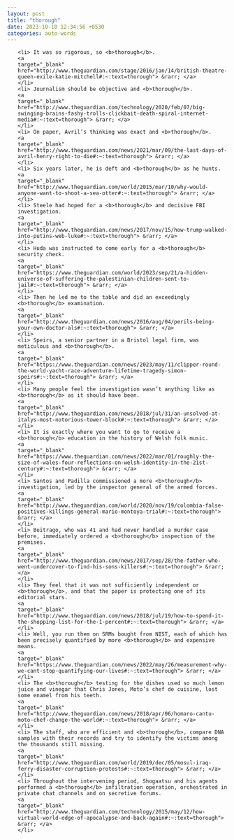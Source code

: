 ```yaml
---
layout: post
title: "thorough"
date: 2023-10-10 12:34:56 +0530
categories: auto-words
---
```

<ol>

    <li> It was so rigorous, so <b>thorough</b>.
    <a 
    target="_blank" 
    href="http://www.theguardian.com/stage/2016/jan/14/british-theatre-queen-exile-katie-mitchell#:~:text=thorough"> &rarr; </a>
    </li>
    <li> Journalism should be objective and <b>thorough</b>.
    <a 
    target="_blank" 
    href="http://www.theguardian.com/technology/2020/feb/07/big-swinging-brains-fashy-trolls-clickbait-death-spiral-internet-media#:~:text=thorough"> &rarr; </a>
    </li>
    <li> On paper, Avril’s thinking was exact and <b>thorough</b>.
    <a 
    target="_blank" 
    href="http://www.theguardian.com/news/2021/mar/09/the-last-days-of-avril-henry-right-to-die#:~:text=thorough"> &rarr; </a>
    </li>
    <li> Six years later, he is deft and <b>thorough</b> as he hunts.
    <a 
    target="_blank" 
    href="http://www.theguardian.com/world/2015/mar/10/why-would-anyone-want-to-shoot-a-sea-otter#:~:text=thorough"> &rarr; </a>
    </li>
    <li> Steele had hoped for a <b>thorough</b> and decisive FBI investigation.
    <a 
    target="_blank" 
    href="http://www.theguardian.com/news/2017/nov/15/how-trump-walked-into-putins-web-luke#:~:text=thorough"> &rarr; </a>
    </li>
    <li> Huda was instructed to come early for a <b>thorough</b> security check.
    <a 
    target="_blank" 
    href="https://www.theguardian.com/world/2023/sep/21/a-hidden-universe-of-suffering-the-palestinian-children-sent-to-jail#:~:text=thorough"> &rarr; </a>
    </li>
    <li> Then he led me to the table and did an exceedingly <b>thorough</b> examination.
    <a 
    target="_blank" 
    href="http://www.theguardian.com/news/2016/aug/04/perils-being-your-own-doctor-als#:~:text=thorough"> &rarr; </a>
    </li>
    <li> Speirs, a senior partner in a Bristol legal firm, was meticulous and <b>thorough</b>.
    <a 
    target="_blank" 
    href="https://www.theguardian.com/news/2023/may/11/clipper-round-the-world-yacht-race-adventure-lifetime-tragedy-simon-speirs#:~:text=thorough"> &rarr; </a>
    </li>
    <li> Many people feel the investigation wasn’t anything like as <b>thorough</b> as it should have been.
    <a 
    target="_blank" 
    href="http://www.theguardian.com/news/2018/jul/31/an-unsolved-at-italys-most-notorious-tower-block#:~:text=thorough"> &rarr; </a>
    </li>
    <li> It is exactly where you want to go to receive a <b>thorough</b> education in the history of Welsh folk music.
    <a 
    target="_blank" 
    href="https://www.theguardian.com/news/2022/mar/01/roughly-the-size-of-wales-four-reflections-on-welsh-identity-in-the-21st-century#:~:text=thorough"> &rarr; </a>
    </li>
    <li> Santos and Padilla commissioned a more <b>thorough</b> investigation, led by the inspector general of the armed forces.
    <a 
    target="_blank" 
    href="http://www.theguardian.com/world/2020/nov/19/colombia-false-positives-killings-general-mario-montoya-trial#:~:text=thorough"> &rarr; </a>
    </li>
    <li> Buitrago, who was 41 and had never handled a murder case before, immediately ordered a <b>thorough</b> inspection of the premises.
    <a 
    target="_blank" 
    href="http://www.theguardian.com/news/2017/sep/28/the-father-who-went-undercover-to-find-his-sons-killers#:~:text=thorough"> &rarr; </a>
    </li>
    <li> They feel that it was not sufficiently independent or <b>thorough</b>, and that the paper is protecting one of its editorial stars.
    <a 
    target="_blank" 
    href="http://www.theguardian.com/news/2018/jul/19/how-to-spend-it-the-shopping-list-for-the-1-percent#:~:text=thorough"> &rarr; </a>
    </li>
    <li> Well, you run them on SRMs bought from NIST, each of which has been precisely quantified by more <b>thorough</b> and expensive means.
    <a 
    target="_blank" 
    href="https://www.theguardian.com/news/2022/may/26/measurement-why-we-cant-stop-quantifying-our-lives#:~:text=thorough"> &rarr; </a>
    </li>
    <li> The <b>thorough</b> testing for the dishes used so much lemon juice and vinegar that Chris Jones, Moto’s chef de cuisine, lost some enamel from his teeth.
    <a 
    target="_blank" 
    href="http://www.theguardian.com/news/2018/apr/06/homaro-cantu-moto-chef-change-the-world#:~:text=thorough"> &rarr; </a>
    </li>
    <li> The staff, who are efficient and <b>thorough</b>, compare DNA samples with their records and try to identify the victims among the thousands still missing.
    <a 
    target="_blank" 
    href="http://www.theguardian.com/world/2019/dec/05/mosul-iraq-ferry-disaster-corruption-protests#:~:text=thorough"> &rarr; </a>
    </li>
    <li> Throughout the intervening period, Shogaatsu and his agents performed a <b>thorough</b> infiltration operation, orchestrated in private chat channels and on secretive forums.
    <a 
    target="_blank" 
    href="http://www.theguardian.com/technology/2015/may/12/how-virtual-world-edge-of-apocalypse-and-back-again#:~:text=thorough"> &rarr; </a>
    </li>